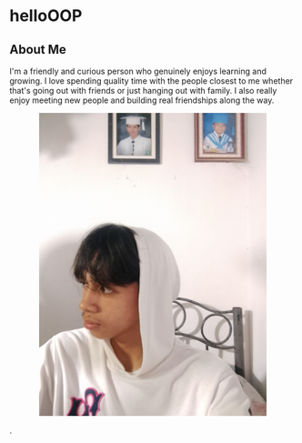 # helloOOP

## About Me
I'm a friendly and curious person who genuinely enjoys learning and growing. I love spending quality time with the people closest to me whether that's going out with friends or just hanging out with family. I also really enjoy meeting new people and building real friendships along the way.

<p align="center">
  <img src="IMG_20250827_073911.jpg " alt="My Picture" width="400" hieght="400"/>
</p>.
